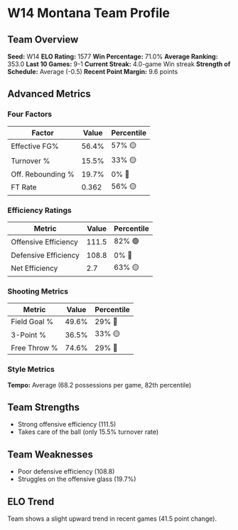 # W14 Montana Team Profile
## Team Overview
**Seed:** W14
**ELO Rating:** 1577
**Win Percentage:** 71.0%
**Average Ranking:** 353.0
**Last 10 Games:** 9-1
**Current Streak:** 4.0-game Win streak
**Strength of Schedule:** Average (-0.5)
**Recent Point Margin:** 9.6 points

## Advanced Metrics
### Four Factors
| Factor | Value | Percentile |
|--------|-------|------------|
| Effective FG% | 56.4% | 57% 🟡 |
| Turnover % | 15.5% | 33% 🟡 |
| Off. Rebounding % | 19.7% | 0% 🔴 |
| FT Rate | 0.362 | 56% 🟡 |

### Efficiency Ratings
| Metric | Value | Percentile |
|--------|-------|------------|
| Offensive Efficiency | 111.5 | 82% 🟢 |
| Defensive Efficiency | 108.8 | 0% 🔴 |
| Net Efficiency | 2.7 | 63% 🟡 |

### Shooting Metrics
| Metric | Value | Percentile |
|--------|-------|------------|
| Field Goal % | 49.6% | 29% 🔴 |
| 3-Point % | 36.5% | 33% 🟡 |
| Free Throw % | 74.6% | 29% 🔴 |

### Style Metrics
**Tempo:** Average (68.2 possessions per game, 82th percentile)

## Team Strengths
* Strong offensive efficiency (111.5)
* Takes care of the ball (only 15.5% turnover rate)

## Team Weaknesses
* Poor defensive efficiency (108.8)
* Struggles on the offensive glass (19.7%)

## ELO Trend
Team shows a slight upward trend in recent games (41.5 point change).

